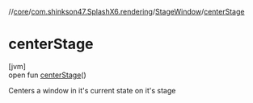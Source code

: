 //[core](../../../index.md)/[com.shinkson47.SplashX6.rendering](../index.md)/[StageWindow](index.md)/[centerStage](center-stage.md)

# centerStage

[jvm]\
open fun [centerStage](center-stage.md)()

Centers a window in it's current state on it's stage
